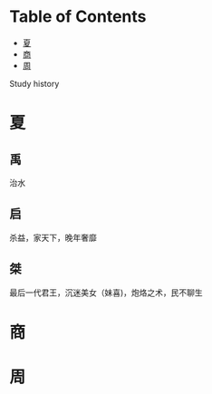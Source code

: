 
# Table of Contents

-   [夏](#org3b86755)
-   [商](#org8bd2404)
-   [周](#org187b89e)

Study history


<a id="org3b86755"></a>

# 夏


## 禹

治水


## 启

杀益，家天下，晚年奢靡


## 桀

最后一代君王，沉迷美女（妹喜)，炮烙之术，民不聊生


<a id="org8bd2404"></a>

# 商


<a id="org187b89e"></a>

# 周
